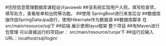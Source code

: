 #住院信息管理数据库课程设计javaweb 
##该系统实现用户入院，填写检查项，填写处方，查看账单和出院等功能。 
##使用 SpringBoot进行来发后台 
##数据库 操作由SpringDataJpa进行，使用Hibernate作为数据源 
##数据库脚本 在src/main/resource/sql下 
##前端 展示使用layui框架 整个项目 
##有Maven进行包管理 可以直接运行的项目jar： src/main/resource/runjar下 
##运行后输入URL：localhost/sql/login/
